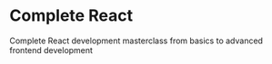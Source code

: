# Complete React
Complete React development masterclass from basics to advanced frontend development
